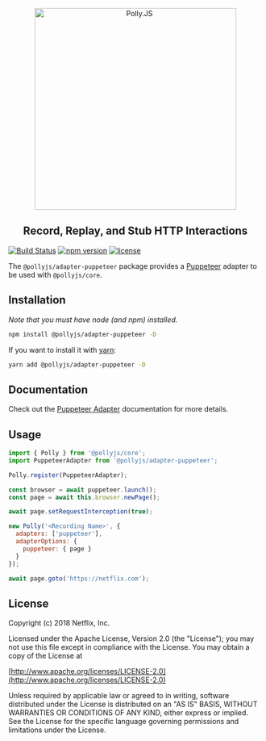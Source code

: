 <p align="center">
  <img alt="Polly.JS" width="400px" src="https://netflix.github.io/pollyjs/assets/images/wordmark-logo-alt.png" />
</p>
<h2 align="center">Record, Replay, and Stub HTTP Interactions</h2>

[![Build Status](https://travis-ci.org/Netflix/pollyjs.svg?branch=master)](https://travis-ci.org/Netflix/pollyjs)
[![npm version](https://badge.fury.io/js/%40pollyjs%2Fadapter-puppeteer.svg)](https://badge.fury.io/js/%40pollyjs%2Fadapter-puppeteer)
[![license](https://img.shields.io/github/license/Netflix/pollyjs.svg)](http://www.apache.org/licenses/LICENSE-2.0)

The `@pollyjs/adapter-puppeteer` package provides a [Puppeteer](https://github.com/GoogleChrome/puppeteer) adapter
to be used with `@pollyjs/core`.

## Installation

_Note that you must have node (and npm) installed._

```bash
npm install @pollyjs/adapter-puppeteer -D
```

If you want to install it with [yarn](https://yarnpkg.com):

```bash
yarn add @pollyjs/adapter-puppeteer -D
```

## Documentation

Check out the [Puppeteer Adapter](https://netflix.github.io/pollyjs/#/adapters/puppeteer)
documentation for more details.

## Usage

```js
import { Polly } from '@pollyjs/core';
import PuppeteerAdapter from '@pollyjs/adapter-puppeteer';

Polly.register(PuppeteerAdapter);

const browser = await puppeteer.launch();
const page = await this.browser.newPage();

await page.setRequestInterception(true);

new Polly('<Recording Name>', {
  adapters: ['puppeteer'],
  adapterOptions: {
    puppeteer: { page }
  }
});

await page.goto('https://netflix.com');
```

## License

Copyright (c) 2018 Netflix, Inc.

Licensed under the Apache License, Version 2.0 (the "License"); you may not use this file except in compliance with the License. You may obtain a copy of the License at

[http://www.apache.org/licenses/LICENSE-2.0](http://www.apache.org/licenses/LICENSE-2.0)

Unless required by applicable law or agreed to in writing, software distributed under the License is distributed on an "AS IS" BASIS, WITHOUT WARRANTIES OR CONDITIONS OF ANY KIND, either express or implied. See the License for the specific language governing permissions and limitations under the License.
